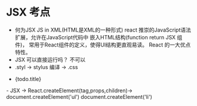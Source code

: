 # JSX 考点
- 何为JSX 
     JS in XML(HTML是XML的一种形式)
     react 推崇的JavaScript语法扩展，允许在JavaScript代码中
     嵌入HTML结构(function return JSX 组件)，
     常用于React组件的定义，使得UI结构更直观易读。
     React 的一大优点特性。
- JSX 可以直接运行吗？
  不可以 
- .styl -> stylus 编译 -> .css 
<ul>
  <li key={todo.id}>{todo.title}</li>
</ul>
- JSX ->  React.createElement(tag,props,children)->
     document.createElement('ul')
       document.createElement('li')
